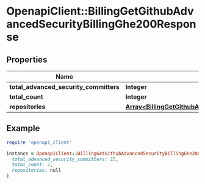 # OpenapiClient::BillingGetGithubAdvancedSecurityBillingGhe200Response

## Properties

| Name | Type | Description | Notes |
| ---- | ---- | ----------- | ----- |
| **total_advanced_security_committers** | **Integer** |  | [optional] |
| **total_count** | **Integer** |  | [optional] |
| **repositories** | [**Array&lt;BillingGetGithubAdvancedSecurityBillingGhe200ResponseRepositoriesInner&gt;**](BillingGetGithubAdvancedSecurityBillingGhe200ResponseRepositoriesInner.md) |  |  |

## Example

```ruby
require 'openapi_client'

instance = OpenapiClient::BillingGetGithubAdvancedSecurityBillingGhe200Response.new(
  total_advanced_security_committers: 25,
  total_count: 2,
  repositories: null
)
```

